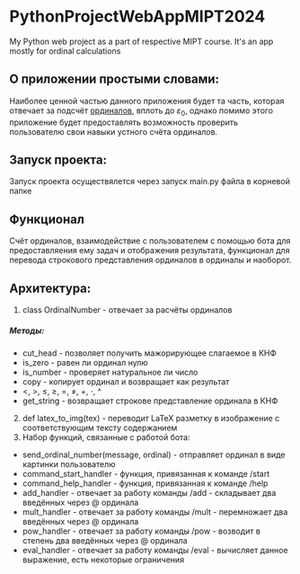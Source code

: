 # PythonProjectWebAppMIPT2024
My Python web project as a part of respective MIPT course. It's an app mostly for ordinal calculations

## О приложении простыми словами:  
Наиболее ценной частью данного приложения будет та часть, которая отвечает за подсчёт [ординалов](https://en.wikipedia.org/wiki/Ordinal_number), вплоть до $\varepsilon_0$, однако помимо этого приложение будет предоставлять возможность проверить пользователю свои навыки устного счёта ординалов. 

## Запуск проекта:
Запуск проекта осуществялется через запуск main.py файла в корневой папке

## Функционал
Счёт ординалов, взаимодействие с пользователем с помощью бота для предоставляения ему задач и отображения результата, функционал для перевода строкового представления ординалов в ординалы и наоборот.

## Архитектура:
1. class OrdinalNumber - отвечает за расчёты ординалов
##### Методы:
- cut_head - позволяет получить мажорирующее слагаемое в КНФ
- is_zero - равен ли ординал нулю
- is_number - проверяет натуральное ли число
- copy - копирует ординал и возвращает как результат
- <, >, $\leqslant$, $\geqslant$, =, $\neq$, +, $\cdot$, ^
- get_string - возвращает строкове представление ординала в КНФ

2. def latex_to_img(tex) - переводит LaTeX разметку в изображение с соответствующим тексту содержанием
3. Набор функций, связанные с работой бота:
- send_ordinal_number(message, ordinal) - отправляет ординал в виде картинки пользователю
- command_start_handler - функция, привязанная к команде /start
- command_help_handler - функция, привязанная к команде /help
- add_handler - отвечает за работу команды /add - складывает два введённых через @ ординала
- mult_handler - отвечает за работу команды /mult - перемножает два введённых через @ ординала
- pow_handler - отвечает за работу команды /pow - возводит в степень два введённых через @ ординала
- eval_handler - отвечает за работу команды /eval - вычисляет данное выражение, есть некоторые ограничения
